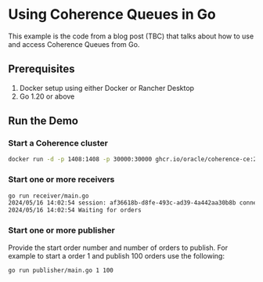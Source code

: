 # Using Coherence Queues in Go

This example is the code from a blog post (TBC) that talks about how to use and
access Coherence Queues from  Go.

## Prerequisites

1. Docker setup using either Docker or Rancher Desktop
2. Go 1.20 or above 

## Run the Demo

### Start a Coherence cluster

```bash
docker run -d -p 1408:1408 -p 30000:30000 ghcr.io/oracle/coherence-ce:24.03
```

### Start one or more receivers

```bash
go run receiver/main.go 
2024/05/16 14:02:54 session: af36618b-d8fe-493c-ad39-4a442aa30b8b connected to address localhost:1408
2024/05/16 14:02:54 Waiting for orders
```

### Start one or more publisher

Provide the start order number and number of orders to publish. 
For example to start a order 1 and publish 100 orders use the following:

```bash
go run publisher/main.go 1 100
```
